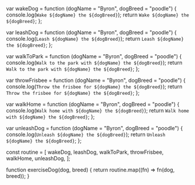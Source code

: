 var wakeDog = function (dogName = "Byron", dogBreed = "poodle") {
  console.log(`Wake ${dogName} the ${dogBreed}`);
  return `Wake ${dogName} the ${dogBreed}`;
};

var leashDog = function (dogName = "Byron", dogBreed = "poodle") {
  console.log(`Leash ${dogName} the ${dogBreed}`);
  return `Leash ${dogName} the ${dogBreed}`;
};

var walkToPark = function (dogName = "Byron", dogBreed = "poodle") {
  console.log(`Walk to the park with ${dogName} the ${dogBreed}`);
  return `Walk to the park with ${dogName} the ${dogBreed}`;
};

var throwFrisbee = function (dogName = "Byron", dogBreed = "poodle") {
  console.log(`Throw the frisbee for ${dogName} the ${dogBreed}`);
  return `Throw the frisbee for ${dogName} the ${dogBreed}`;
};

var walkHome = function (dogName = "Byron", dogBreed = "poodle") {
  console.log(`Walk home with ${dogName} the ${dogBreed}`);
  return `Walk home with ${dogName} the ${dogBreed}`;
};

var unleashDog = function (dogName = "Byron", dogBreed = "poodle") {
  console.log(`Unleash ${dogName} the ${dogBreed}`);
  return `Unleash ${dogName} the ${dogBreed}`;
};

const routine = [
  wakeDog,
  leashDog,
  walkToPark,
  throwFrisbee,
  walkHome,
  unleashDog,
];

function exerciseDog(dog, breed) {
  return routine.map((fn) => fn(dog, breed));
}
